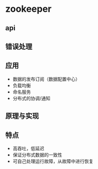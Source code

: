 # zookeeper

## api

## 错误处理

## 应用

- 数据的发布订阅（数据配置中心）
- 负载均衡
- 命名服务
- 分布式的协调/通知

## 原理与实现

## 特点

- 高吞吐，低延迟
- 保证分布式数据的一致性
- 可自己处理运行故障，从故障中进行恢复
